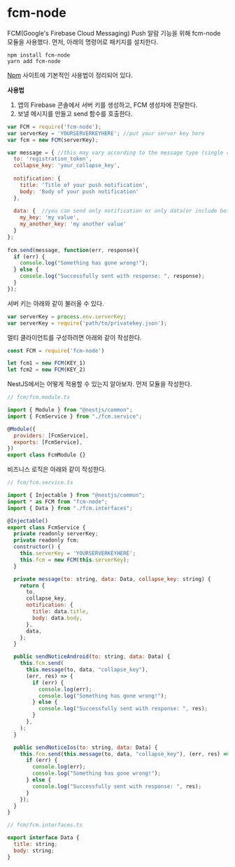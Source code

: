 # fcm-node

FCM(Google's Firebase Cloud Messaging) Push 알람 기능을 위해 fcm-node 모듈을 사용했다. 먼저, 아래의 명령어로 패키지를 설치한다.

```
npm install fcm-node
yarn add fcm-node
```

[Npm](https://www.npmjs.com/package/fcm-node) 사이트에 기본적인 사용법이 정리되어 있다.

**사용법**

1. 앱의 Firebase 콘솔에서 서버 키를 생성하고, FCM 생성자에 전달한다.
2. 보낼 메시지를 만들고 send 함수를 호출한다.

```jsx
var FCM = require('fcm-node');
var serverKey = 'YOURSERVERKEYHERE'; //put your server key here
var fcm = new FCM(serverKey);

var message = { //this may vary according to the message type (single recipient, multicast, topic, et cetera)
  to: 'registration_token', 
  collapse_key: 'your_collapse_key',
        
  notification: {
    title: 'Title of your push notification', 
    body: 'Body of your push notification' 
  },
        
  data: {  //you can send only notification or only data(or include both)
    my_key: 'my value',
    my_another_key: 'my another value'
  }
};
    
fcm.send(message, function(err, response){
  if (err) {
    console.log("Something has gone wrong!");
  } else {
    console.log("Successfully sent with response: ", response);
  }
});
```

서버 키는 아래와 같이 불러올 수 있다.

```jsx
var serverKey = process.env.serverKey;
var serverKey = require('path/to/privatekey.json');
```

멀티 클라이언트를 구성하려면 아래와 같이 작성한다.

```jsx
const FCM = require('fcm-node')

let fcm1 = new FCM(KEY_1)
let fcm2 = new FCM(KEY_2)
```

NestJS에서는 어떻게 적용할 수 있는지 알아보자. 먼저 모듈을 작성한다.

```jsx
// fcm/fcm.module.ts

import { Module } from "@nestjs/common";
import { FcmService } from "./fcm.service";

@Module({
  providers: [FcmService],
  exports: [FcmService],
})
export class FcmModule {}
```

비즈니스 로직은 아래와 같이 작성한다.

```jsx
// fcm/fcm.service.ts

import { Injectable } from "@nestjs/common";
import * as FCM from "fcm-node";
import { Data } from "./fcm.interfaces";

@Injectable()
export class FcmService {
  private readonly serverKey;
  private readonly fcm;
  constructor() {
    this.serverKey = 'YOURSERVERKEYHERE';
    this.fcm = new FCM(this.serverKey);
  }

  private message(to: string, data: Data, collapse_key: string) {
    return {
      to,
      collapse_key,
      notification: {
        title: data.title,
        body: data.body,
      },
      data,
    };
  }

  public sendNoticeAndroid(to: string, data: Data) {
    this.fcm.send(
      this.message(to, data, "collapse_key"),
      (err, res) => {
        if (err) {
          console.log(err);
          console.log("Something has gone wrong!");
        } else {
          console.log("Successfully sent with response: ", res);
        }
      },
    );
  }

  public sendNoticeIos(to: string, data: Data) {
    this.fcm.send(this.message(to, data, "collapse_key"), (err, res) => {
      if (err) {
        console.log(err);
        console.log("Something has gone wrong!");
      } else {
        console.log("Successfully sent with response: ", res);
      }
    });
  }
}
```

```jsx
// fcm/fcm.interfaces.ts

export interface Data {
  title: string;
  body: string;
}
```